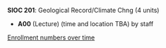 **SIOC 201**: Geological Record/Climate Chng (4 units)

- **A00** (Lecture) (time and location TBA) by staff

[Enrollment numbers over time](./SIOC201.tsv)
